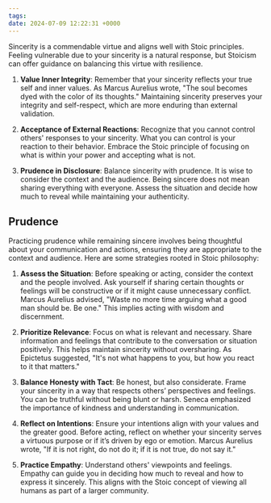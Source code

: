```yaml
---
tags: 
date: 2024-07-09 12:22:31 +0000
---
```

Sincerity is a commendable virtue and aligns well with Stoic principles. Feeling vulnerable due to your sincerity is a natural response, but Stoicism can offer guidance on balancing this virtue with resilience.

1. **Value Inner Integrity**: Remember that your sincerity reflects your true self and inner values. As Marcus Aurelius wrote, "The soul becomes dyed with the color of its thoughts." Maintaining sincerity preserves your integrity and self-respect, which are more enduring than external validation.

2. **Acceptance of External Reactions**: Recognize that you cannot control others' responses to your sincerity. What you can control is your reaction to their behavior. Embrace the Stoic principle of focusing on what is within your power and accepting what is not.

3. **Prudence in Disclosure**: Balance sincerity with prudence. It is wise to consider the context and the audience. Being sincere does not mean sharing everything with everyone. Assess the situation and decide how much to reveal while maintaining your authenticity.

## Prudence 
Practicing prudence while remaining sincere involves being thoughtful about your communication and actions, ensuring they are appropriate to the context and audience. Here are some strategies rooted in Stoic philosophy:

1. **Assess the Situation**: Before speaking or acting, consider the context and the people involved. Ask yourself if sharing certain thoughts or feelings will be constructive or if it might cause unnecessary conflict. Marcus Aurelius advised, "Waste no more time arguing what a good man should be. Be one." This implies acting with wisdom and discernment.

2. **Prioritize Relevance**: Focus on what is relevant and necessary. Share information and feelings that contribute to the conversation or situation positively. This helps maintain sincerity without oversharing. As Epictetus suggested, "It's not what happens to you, but how you react to it that matters." 

3. **Balance Honesty with Tact**: Be honest, but also considerate. Frame your sincerity in a way that respects others’ perspectives and feelings. You can be truthful without being blunt or harsh. Seneca emphasized the importance of kindness and understanding in communication.

4. **Reflect on Intentions**: Ensure your intentions align with your values and the greater good. Before acting, reflect on whether your sincerity serves a virtuous purpose or if it’s driven by ego or emotion. Marcus Aurelius wrote, "If it is not right, do not do it; if it is not true, do not say it."

5. **Practice Empathy**: Understand others' viewpoints and feelings. Empathy can guide you in deciding how much to reveal and how to express it sincerely. This aligns with the Stoic concept of viewing all humans as part of a larger community.



